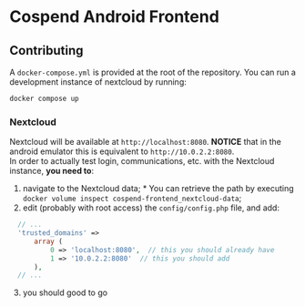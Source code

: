 # Cospend Android Frontend

## Contributing 
A `docker-compose.yml` is provided at the root of the repository. You can run a development instance of nextcloud by running:
```bash
docker compose up
```

### Nextcloud 
Nextcloud will be available at `http://localhost:8080`. **NOTICE** that in the android emulator this is equivalent to `http://10.0.2.2:8080`.  
In order to actually test login, communications, etc. with the Nextcloud instance, **you need to**:  

  1. navigate to the Nextcloud data;
    * You can retrieve the path by executing `docker volume inspect cospend-frontend_nextcloud-data`;
  2. edit (probably with root access) the `config/config.php` file, and add:
  ```php
    // ...
    'trusted_domains' => 
        array (
            0 => 'localhost:8080',  // this you should already have
            1 => '10.0.2.2:8080'  // this you should add
        ),
    // ...
   ```
  3. you should good to go
